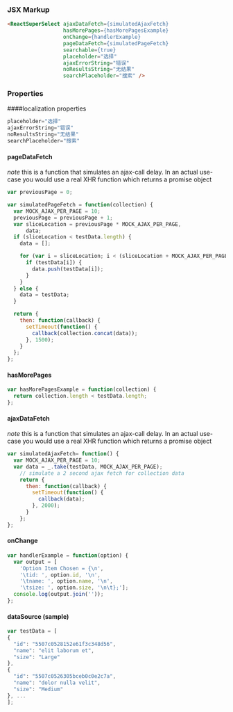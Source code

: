 ### JSX Markup
```html
<ReactSuperSelect ajaxDataFetch={simulatedAjaxFetch}
                  hasMorePages={hasMorePagesExample}
                  onChange={handlerExample}
                  pageDataFetch={simulatedPageFetch}
                  searchable={true}
                  placeholder="选择"
                  ajaxErrorString="错误"
                  noResultsString="无结果"
                  searchPlaceholder="搜索" />
```

### Properties

####localization properties
```jsx
placeholder="选择"
ajaxErrorString="错误"
noResultsString="无结果"
searchPlaceholder="搜索"
```

#### pageDataFetch
*note* this is a function that simulates an ajax-call delay.  In an actual use-case you would use a real XHR function which returns a promise object
```jsx
var previousPage = 0;

var simulatedPageFetch = function(collection) {
  var MOCK_AJAX_PER_PAGE = 10;
  previousPage = previousPage + 1;
  var sliceLocation = previousPage * MOCK_AJAX_PER_PAGE,
      data;
  if (sliceLocation < testData.length) {
    data = [];

    for (var i = sliceLocation; i < (sliceLocation + MOCK_AJAX_PER_PAGE); i++) {
      if (testData[i]) {
        data.push(testData[i]);
      }
    }
  } else {
    data = testData;
  }

  return {
    then: function(callback) {
      setTimeout(function() {
        callback(collection.concat(data));
      }, 1500);
    }
  };
};
```

#### hasMorePages
```jsx
var hasMorePagesExample = function(collection) {
  return collection.length < testData.length;
};
```

#### ajaxDataFetch
*note* this is a function that simulates an ajax-call delay.  In an actual use-case you would use a real XHR function which returns a promise object
```jsx
var simulatedAjaxFetch= function() {
  var MOCK_AJAX_PER_PAGE = 10;
  var data = _.take(testData, MOCK_AJAX_PER_PAGE);
    // simulate a 2 second ajax fetch for collection data
    return {
      then: function(callback) {
        setTimeout(function() {
          callback(data);
        }, 2000);
      }
    };
};
```

#### onChange
```js
var handlerExample = function(option) {
  var output = [
    'Option Item Chosen = {\n',
    '\tid: ', option.id, '\n',
    '\tname: ', option.name, '\n',
    '\tsize: ', option.size, '\n\t};'];
  console.log(output.join(''));
};
```

#### dataSource (sample)
```js
var testData = [
{
  "id": "5507c0528152e61f3c348d56",
  "name": "elit laborum et",
  "size": "Large"
},
{
  "id": "5507c0526305bceb0c0e2c7a",
  "name": "dolor nulla velit",
  "size": "Medium"
}, ...
];
```

